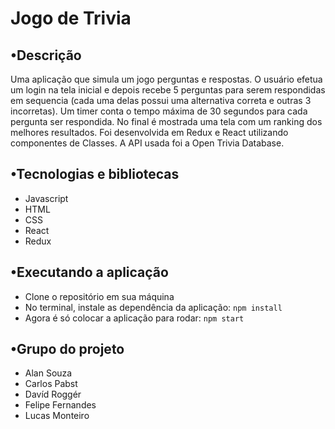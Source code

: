 # Jogo de Trivia

## •Descrição
Uma aplicação que simula um jogo perguntas e respostas. O usuário efetua um login na tela inicial e depois recebe 5 perguntas para serem respondidas em sequencia (cada uma delas possui uma alternativa correta e outras 3 incorretas). Um timer conta o tempo máxima de 30 segundos para cada pergunta ser respondida. No final é mostrada uma tela com um ranking dos melhores resultados. Foi desenvolvida em Redux e React utilizando componentes de Classes. A API usada foi a Open Trivia Database.

## •Tecnologias e bibliotecas
- Javascript
- HTML
- CSS
- React
- Redux

## •Executando a aplicação
- Clone o repositório em sua máquina
- No terminal, instale as dependência da aplicação: ```npm install```
- Agora é só colocar a aplicação para rodar: ```npm start```

## •Grupo do projeto
- Alan Souza
- Carlos Pabst
- Davíd Roggér
- Felipe Fernandes
- Lucas Monteiro
